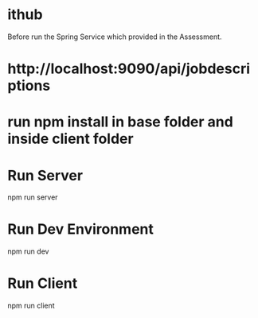# ithub

Before run the Spring Service which provided in the Assessment.

# http://localhost:9090/api/jobdescriptions

# run npm install in base folder and inside client folder

# Run Server
npm run server

# Run Dev Environment
npm run dev

# Run Client
npm run client


